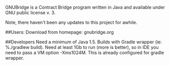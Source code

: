 GNUBridge is a Contract Bridge program written in Java and available under GNU public license v. 3.

Note, there haven't been any updates to this project for awhile.

##Users:
Download from homepage: gnubridge.org

##Developers
Need a minimum of Java 1.5. Builds with Gradle wrapper (ie: %./gradlew build). Need at least 1Gb to run (more is better), so in IDE you need to pass a VM option -Xms1024M. This is already configured for gradle wrapper.